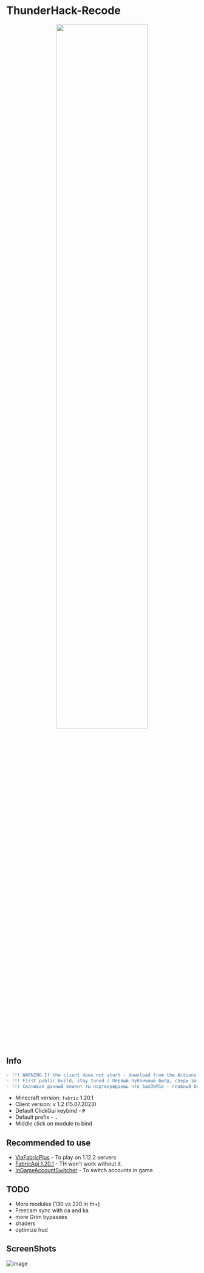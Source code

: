 # ThunderHack-Recode

<p align="center">
    <img src="https://i.imgur.com/ZiJ0r7y.png" style="width: 69%">
</p>

## Info
```diff
- !!! WARNING If the client does not start - download from the Actions tab !!!
- !!! First public build, stay tuned / Первый публичный билд, следи за обновлениями !!!
- !!! Скачивая данный клиент ты подтверждаешь что San3kM1x - главный бездарь mcfunny.su !!!
```
- Minecraft version: ```fabric``` 1.20.1
- Client version: v 1.2 (15.07.2023)
- Default ClickGui keybind - **```P```**
- Default prefix  - **```.```**
- Middle click on module to bind

## Recommended to use
- [ViaFabricPlus](https://github.com/ViaVersion/ViaFabricPlus) - To play on 1.12.2 servers 
- [FabricApi 1.20.1](https://www.curseforge.com/minecraft/mc-mods/fabric-api/files) - TH won't work without it.
- [InGameAccountSwitcher](https://www.curseforge.com/minecraft/mc-mods/in-game-account-switcher) - To switch accounts in game

## TODO
- More modules (130 vs 220 in th+)
- Freecam sync with ca and ka
- more Grim bypasses
- shaders
- optimize hud

## ScreenShots
![image](https://cdn.discordapp.com/attachments/934396624111824900/1129665214300827699/image.png)
